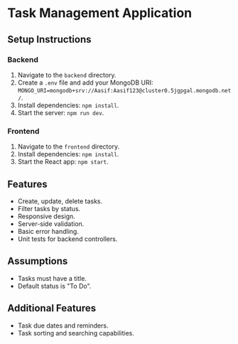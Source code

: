 
# Task Management Application

## Setup Instructions

### Backend

1. Navigate to the `backend` directory.
2. Create a `.env` file and add your MongoDB URI: `MONGO_URI=mongodb+srv://Aasif:Aasif123@cluster0.5jgpgal.mongodb.net/`.
3. Install dependencies: `npm install`.
4. Start the server: `npm run dev`.

### Frontend

1. Navigate to the `frontend` directory.
2. Install dependencies: `npm install`.
3. Start the React app: `npm start`.

## Features

- Create, update, delete tasks.
- Filter tasks by status.
- Responsive design.
- Server-side validation.
- Basic error handling.
- Unit tests for backend controllers.

## Assumptions

- Tasks must have a title.
- Default status is "To Do".

## Additional Features

- Task due dates and reminders.
- Task sorting and searching capabilities.

